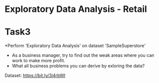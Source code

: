 # Exploratory Data Analysis - Retail

# Task3
 *Perform 'Exploratory Data Analysis' on dataset 'SampleSuperstore'
 * As a business manager, try to find out the weak areas where you can work to make more profit.
 * What all business problems you can derive by exloring the data?
 
 Dataset: https://bit.ly/3i4rbWI
